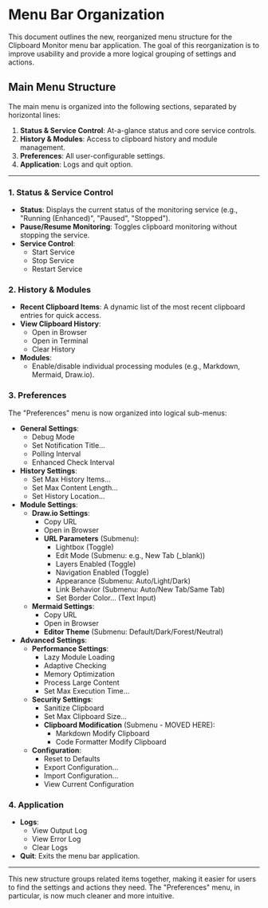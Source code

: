 # Menu Bar Organization

This document outlines the new, reorganized menu structure for the Clipboard Monitor menu bar application. The goal of this reorganization is to improve usability and provide a more logical grouping of settings and actions.

## Main Menu Structure

The main menu is organized into the following sections, separated by horizontal lines:

1.  **Status & Service Control**: At-a-glance status and core service controls.
2.  **History & Modules**: Access to clipboard history and module management.
3.  **Preferences**: All user-configurable settings.
4.  **Application**: Logs and quit option.

---

### 1. Status & Service Control

-   **Status**: Displays the current status of the monitoring service (e.g., "Running (Enhanced)", "Paused", "Stopped").
-   **Pause/Resume Monitoring**: Toggles clipboard monitoring without stopping the service.
-   **Service Control**:
    -   Start Service
    -   Stop Service
    -   Restart Service

### 2. History & Modules

-   **Recent Clipboard Items**: A dynamic list of the most recent clipboard entries for quick access.
-   **View Clipboard History**:
    -   Open in Browser
    -   Open in Terminal
    -   Clear History
-   **Modules**:
    -   Enable/disable individual processing modules (e.g., Markdown, Mermaid, Draw.io).

### 3. Preferences

The "Preferences" menu is now organized into logical sub-menus:

-   **General Settings**:
    -   Debug Mode
    -   Set Notification Title...
    -   Polling Interval
    -   Enhanced Check Interval
-   **History Settings**:
    -   Set Max History Items...
    -   Set Max Content Length...
    -   Set History Location...
-   **Module Settings**:
    -   **Draw.io Settings**:
        -   Copy URL
        -   Open in Browser
        -   **URL Parameters** (Submenu):
            -   Lightbox (Toggle)
            -   Edit Mode (Submenu: e.g., New Tab (_blank))
            -   Layers Enabled (Toggle)
            -   Navigation Enabled (Toggle)
            -   Appearance (Submenu: Auto/Light/Dark)
            -   Link Behavior (Submenu: Auto/New Tab/Same Tab)
            -   Set Border Color... (Text Input)
    -   **Mermaid Settings**:
        -   Copy URL
        -   Open in Browser
        -   **Editor Theme** (Submenu: Default/Dark/Forest/Neutral)
-   **Advanced Settings**:
    -   **Performance Settings**:
        -   Lazy Module Loading
        -   Adaptive Checking
        -   Memory Optimization
        -   Process Large Content
        -   Set Max Execution Time...
    -   **Security Settings**:
        -   Sanitize Clipboard
        -   Set Max Clipboard Size...
        -   **Clipboard Modification** (Submenu - MOVED HERE):
            -   Markdown Modify Clipboard
            -   Code Formatter Modify Clipboard
    -   **Configuration**:
        -   Reset to Defaults
        -   Export Configuration...
        -   Import Configuration...
        -   View Current Configuration

### 4. Application

-   **Logs**:
    -   View Output Log
    -   View Error Log
    -   Clear Logs
-   **Quit**: Exits the menu bar application.

---

This new structure groups related items together, making it easier for users to find the settings and actions they need. The "Preferences" menu, in particular, is now much cleaner and more intuitive.